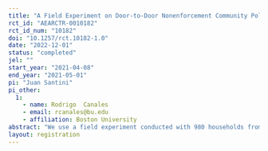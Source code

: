 ```yaml
---
title: "A Field Experiment on Door-to-Door Nonenforcement Community Policing Visits: Trust and Cooperation"
rct_id: "AEARCTR-0010182"
rct_id_num: "10182"
doi: "10.1257/rct.10182-1.0"
date: "2022-12-01"
status: "completed"
jel: ""
start_year: "2021-04-08"
end_year: "2021-05-01"
pi: "Juan Santini"
pi_other:
  1:
    - name: Rodrigo  Canales
    - email: rcanales@bu.edu
    - affiliation: Boston University
abstract: "We use a field experiment conducted with 980 households from San Luis Potosi, Mexico, to estimate whether the verbal and visual communication of police officers affects the actions, attitudes, and perceptions of the citizens with whom they interact. Randomly selected households received unannounced nonenforcement visits by police officers. Households were randomly assigned to receive one type of visual communication (tactical uniform versus proximity uniform) and one type of verbal communication (proximity message versus no message). The visits were implemented individually by police officers and lasted approximately 15 minutes. The essence of the visit was a nonenforcement interaction between a police officer and a citizen, in which the police officer conducted a structured survey with the citizen. The survey attempted to diagnose security problems faced by the community and general citizens’ attitudes and perceptions toward the police."
layout: registration
---
```



